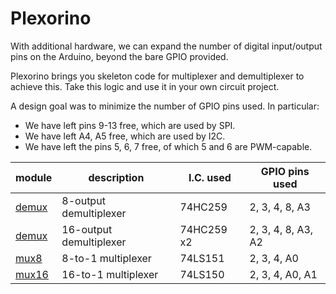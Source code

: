 # Plexorino

With additional hardware, we can expand the number of digital input/output pins on the Arduino, beyond the bare GPIO provided.

Plexorino brings you skeleton code for multiplexer and demultiplexer to achieve this. Take this logic and use it in your own circuit project.

A design goal was to minimize the number of GPIO pins used. In particular:

- We have left pins 9-13 free, which are used by SPI.
- We have left A4, A5 free, which are used by I2C.
- We have left the pins 5, 6, 7 free, of which 5 and 6 are PWM-capable.

| module          | description             | I.C. used  | GPIO pins used     |
|-----------------|-------------------------|------------|--------------------|
| [demux](/demux) | 8-output demultiplexer  | 74HC259    | 2, 3, 4, 8, A3     |
| [demux](/demux) | 16-output demultiplexer | 74HC259 x2 | 2, 3, 4, 8, A3, A2 |
| [mux8](/mux8)   | 8-to-1 multiplexer      | 74LS151    | 2, 3, 4, A0        |
| [mux16](/mux16) | 16-to-1 multiplexer     | 74LS150    | 2, 3, 4, A0, A1    |
